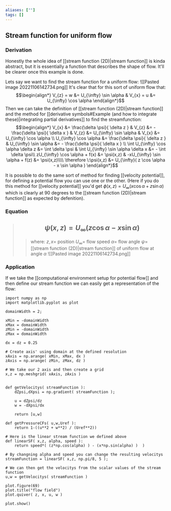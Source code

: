 ```yaml
---
aliases: [""]
tags: []
---
```


## Stream function for uniform flow
### Derivation
Honestly the whole idea of [[stream function (2D)|stream function]] is kinda abstract, but it is essentially a function that describes the shape of flow. It'll be clearer once this example is done.

Lets say we want to find the stream function for a uniform flow:
![[Pasted image 20221106142734.png]]
It's clear that for this sort of uniform flow that:
$$\begin{align*}
V_{z} = w &= U_{\infty} \sin \alpha & V_{x} = u &= U_{\infty} \cos \alpha 
\end{align*}$$
Then we can take the definition of [[stream function (2D)|stream function]] and the method for [[derivative symbols#Example (and how to integrate these)|integrating partial derivatives]] to find the streamfunction:
$$\begin{align*}
V_{x} &= \frac{\delta \psi}{ \delta z } & V_{z} &= - \frac{\delta \psi}{ \delta x }   &  V_{z}  &= U_{\infty} \sin \alpha & V_{x}  &= U_{\infty} \cos \alpha \\
 U_{\infty} \cos \alpha &= \frac{\delta \psi}{ \delta z } & U_{\infty} \sin \alpha &= - \frac{\delta \psi}{ \delta x } \\
\int U_{\infty} \cos \alpha \delta z &= \int \delta \psi & \int U_{\infty} \sin \alpha \delta x &= - \int \delta \psi\\
zU_{\infty} \cos \alpha + f(x) &= \psi(x,z) & -xU_{\infty} \sin \alpha + f(z) &= \psi(x,z)\\\\
\therefore \:\psi(x,z) &= U_{\infty}( z \cos \alpha - x \sin \alpha )
\end{align*}$$

It is possible to do the same sort of method for finding [[velocity potential]], for defining a potential flow you can use one or the other. (Here if you do this method for [[velocity potential]] you'd get $\phi(x,z)= U_{\infty}( x \cos \alpha + z \sin \alpha )$ which is clearly at 90 degrees to the [[stream function (2D)|stream function]] as expected by defenition).

### Equation

> ## $$ \psi(x,z) = U_{\infty}( z \cos \alpha - x \sin \alpha ) $$ 
>> where:
>> $z,x=$ position
>> $U_{\infty}=$ flow speed
>> $\alpha=$ flow angle
>> $\psi=$ [[stream function (2D)|stream function]] of uniform flow at angle $\alpha$
>> ![[Pasted image 20221106142734.png]]

### Application
If we take the [[computational environment setup for potential flow]] and then define our stream function we can easily get a representation of the flow:

```jupyter
import numpy as np
import matplotlib.pyplot as plot

domainWidth = 2;

xMin = -domainWidth
xMax = domainWidth
zMin = -domainWidth
zMax = domainWidth

dx = dz = 0.25

# Create axis' using domain at the defined resolution
xAxis = np.arange( xMin, xMax, dx )
zAxis = np.arange( zMin, zMax, dz )

# We take our 2 axis and then create a grid
x,z = np.meshgrid( xAxis, zAxis )
 

def getVelocitys( streamFunction ):
	dZpsi,dXpsi = np.gradient( streamFunction );
	
	u = dZpsi/dz
	w = -dXpsi/dx
	
	return [u,w]

def getPressureCFs( u,w,Uref ):
	return 1-((u**2 + w**2) / (Uref**2))

# Here is the linear stream function we defined above
def linearSF( x,z, alpha, speed ):
    return speed*( (z*np.cos(alpha) ) - (x*np.sin(alpha) )  )

# By changning alpha and speed you can change the resulting velocitys
streamFunction = linearSF( x,z, np.pi/8, 5 );

# We can then get the velocitys from the scalar values of the stream function
u,w = getVelocitys( streamFunction )

plot.figure(69)
plot.title("flow field")
plot.quiver( z, x, u, w )

plot.show()
```
